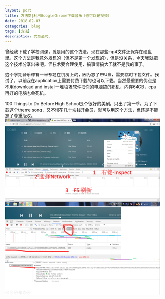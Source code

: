 ```yaml
---
layout: post
title: 方法类|利用GoogleChrome下载音乐（也可以是视频）
date: 2018-02-03
categories: blog
tags: [方法]
description: 文章金句。
---
```


曾经我下载了学校网课，就是用的这个方法，现在那些mp4文件还保存在硬盘里。这个方法是我意外发现的（但不是第一个发现的），但是没关系，今天我就把这个技术分享出来吧。但技术要合理使用，搞事情搞大了就不是我的事了。

这个学期音乐课有一半都是在机房上的，因为忘了带U盘，需要临时下载文件。我试了，以前我在application上需要付费下载的也可以下载。当然最重要的优点是不用download and install一堆垃圾软件把你的电脑搞的死机，内存64GB，cpu再好的电脑也会死机。

100 Things to Do Before High School是个很好的美剧，只出了第一季。为了下载这个theme song，又不想花几十块钱开会员，就可以用这个方法，但还是不能忘了尊重版权。
![Image text](https://github.com/GeorgeZhangJr/blog/blob/master/p01.png)
![Image text](https://github.com/GeorgeZhangJr/blog/blob/master/p02.png)
